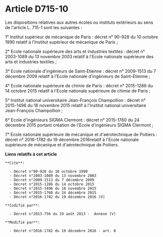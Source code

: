 # Article D715-10

Les dispositions relatives aux autres écoles ou instituts extérieurs au sens de l'article L. 715-1 sont les suivantes : 

1° Institut supérieur de mécanique de Paris : décret n° 90-928 du 10 octobre 1990 relatif à l'Institut supérieur de mécanique
de Paris ; 

2° Ecole nationale supérieure des arts et industries textiles : décret n° 2003-1089 du 13 novembre 2003 relatif à l'Ecole
nationale supérieure des arts et industries textiles ; 

3° Ecole nationale d'ingénieurs de Saint-Etienne : décret n° 2009-1513 du 7 décembre 2009 relatif à l'Ecole nationale
d'ingénieurs de Saint-Etienne ; 

4° Ecole nationale supérieure de chimie de Paris : décret n° 2015-1286 du 14 octobre 2015 relatif à l'Ecole nationale
supérieure de chimie de Paris ; 

5° Institut national universitaire Jean-François Champollion : décret n° 2015-1496 du 18 novembre 2015 relatif à l'Institut
national universitaire Jean-François Champollion ; 

6° Ecole d'ingénieurs SIGMA Clermont : décret n° 2015-1760 du 24 décembre 2015 portant création de l'Ecole d'ingénieurs SIGMA
Clermont ; 

7° Ecole nationale supérieure de mécanique et d'aérotechnique de Poitiers : décret n° 2016-1782 du 19 décembre 2016relatif à
l'Ecole nationale supérieure de mécanique et d'aérotechnique de Poitiers.

**Liens relatifs à cet article**

	**Cite**:

	  - Décret n°90-928 du 10 octobre 1990
	  - Décret n°2003-1089 du 13 novembre 2003
	  - Décret n°2009-1513 du 7 décembre 2009
	  - Décret n°2015-1286 du 14 octobre 2015
	  - Décret n°2015-1496 du 18 novembre 2015
	  - Décret n°2015-1760 du 24 décembre 2015
	  - Décret n°2016-1782 du 19 décembre 2016 (V)

	**Codifié par**:

	  - Décret n°2013-756 du 19 août 2013 -  Annexe (V)

	**Modifié par**:

	  - Décret n°2016-1782 du 19 décembre 2016 - art. 8
